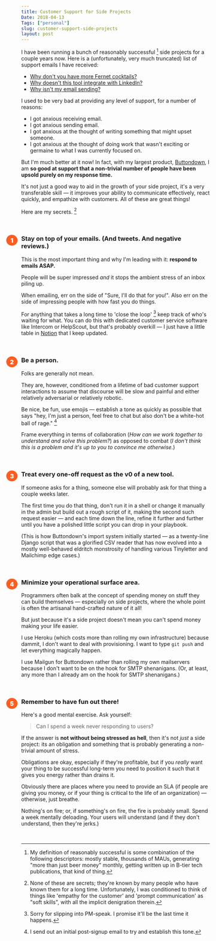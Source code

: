 ```yaml
---
title: Customer Support for Side Projects
Date: 2018-04-13
Tags: ["personal"]
slug: customer-support-side-projects
layout: post
---
```


<style>
h3 > span {
	    background: #fd5d20;
	    position: absolute;
    color: #fff;
    font-weight: 900;
    width: 30px;
    height: 29px;
    line-height: 30px;
    text-align: center;
    margin-left: -40px;
    border-radius: 50%;
    font-size: 16px;
}
</style>

I have been running a bunch of reasonably successful [^1] side projects for a couple years now.  Here is a (unfortunately, very much truncated) list of support emails I have received:

- [Why don't you have more Fernet cocktails?](https://getbarback.com)
- [Why doesn't this tool integrate with LinkedIn?](https://spoonbill.io)
- [Why isn't my email sending?](https://buttondown.email)

I used to be very bad at providing any level of support, for a number of reasons:

- I got anxious receiving email.
- I got anxious sending email.
- I got anxious at the thought of writing something that might upset someone.
- I got anxious at the thought of doing work that wasn't exciting or germaine to what I was currently focused on.

But I'm much better at it now!  In fact, with my largest product, [Buttondown](https://buttondown.email), I am **so good at support that a non-trivial number of people have been upsold purely on my response time.**

It's not just a good way to aid in the growth of your side project, it's a very transferable skill — it improves your ability to communicate effectively, react quickly, and empathize with customers.  All of these are great things!

<!--more-->

Here are my secrets. [^2]

<br />

### <span>1</span> Stay on top of your emails.  (And tweets.  And negative reviews.)

This is the most important thing and why I'm leading with it: **respond to emails ASAP.**

People will be super impressed *and* it stops the ambient stress of an inbox piling up.

When emailing, err on the side of "Sure, I'll do that for you!".  Also err on the side of impressing people with how fast you do things.  

For anything that takes a long time to 'close the loop' [^4] keep track of who's waiting for what.  You can do this with dedicated customer service software like Intercom or HelpScout, but that's probably overkill — I just have a little table in [Notion](https://notion.so) that I keep updated.

<br />

### <span>2</span> Be a person.

Folks are generally not mean. 

They are, however, conditioned from a lifetime of bad customer support interactions to assume that discourse will be slow and painful and either relatively adversarial or relatively robotic.

Be nice, be fun, use emojis — establish a tone as quickly as possible that says "hey, I'm just a person, feel free to chat but also don't be a white-hot ball of rage." [^3]

Frame everything in terms of collaboration (*How can we work together to understand and solve this problem?*) as opposed to combat (*I don't think this is a problem and it's up to you to convince me otherwise.*)

<br />

### <span>3</span> Treat every one-off request as the v0 of a new tool.

If someone asks for a thing, someone else will probably ask for that thing a couple weeks later.

The first time you do that thing, don't run it in a shell or change it manually in the admin but build out a rough script of it, making the second such request easier — and each time down the line, refine it further and further until you have a polished little script you can drop in your playbook.

(This is how Buttondown's import system initially started — as a twenty-line Django script that was a glorified CSV reader that has now evolved into a mostly well-behaved eldritch monstrosity of handling various Tinyletter and Mailchimp edge cases.)

<br />

### <span>4</span> Minimize your operational surface area.

Programmers often balk at the concept of spending money on stuff they can build themselves — especially on side projects, where the whole point is often the artisanal hand-crafted nature of it all!

But just because it's a side project doesn't mean you can't spend money making your life easier.  

I use Heroku (which costs more than rolling my own infrastructure) because dammit, I don't want to deal with provisioning.  I want to type `git push` and let everything magically happen.

I use Mailgun for Buttondown rather than rolling my own mailservers because I don't want to be on the hook for SMTP shenanigans.  (Or, at least, any more than I already am on the hook for SMTP shenanigans.)

<br />

### <span>5</span> Remember to have fun out there!

Here's a good mental exercise.  Ask yourself:

> Can I spend a week never responding to users?

If the answer is **not without being stressed as hell**, then it's not *just* a side project: its an obligation and something that is probably generating a non-trivial amount of stress.

Obligations are okay, especially if they're profitable, but if you *really* want your thing to be successful long-term you need to position it such that it gives you energy rather than drains it.

Obviously there are places where you need to provide an SLA (if people are giving you money, or if your thing is critical to the life of an organization) — otherwise, just breathe.

Nothing's on fire; or, if something's on fire, the fire is probably small.  Spend a week mentally deloading.  Your users will understand (and if they don't understand, then they're jerks.)

<br />

[^1]: My definition of reasonably successful is some combination of the following descriptors: mostly stable, thousands of MAUs, generating "more than just beer money" monthly, getting written up in B-tier tech publications, that kind of thing.
[^2]: None of these are secrets; they're known by many people who have known them for a long time.  Unfortunately, I was conditioned to think of things like 'empathy for the customer' and 'prompt communication' as "soft skills", with all the implicit denigration therein.
[^3]: I send out an initial post-signup email to try and establish this tone.
[^4]: Sorry for slipping into PM-speak.  I promise it'll be the last time it happens.